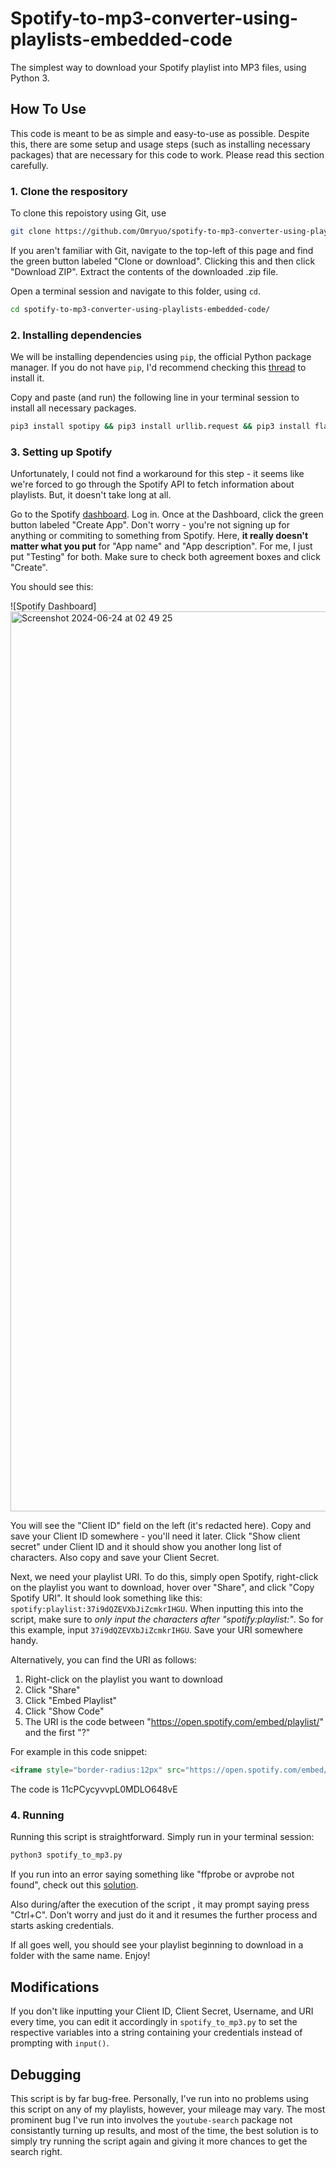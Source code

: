 # Spotify-to-mp3-converter-using-playlists-embedded-code
The simplest way to download your Spotify playlist into MP3 files, using Python 3.

## How To Use

This code is meant to be as simple and easy-to-use as possible. Despite this, there are some setup and usage steps (such as installing necessary packages) that are necessary for this code to work. Please read this section carefully.

### 1. Clone the respository

To clone this repoistory using Git, use

```bash
git clone https://github.com/Omryuo/spotify-to-mp3-converter-using-playlists-embedded-code.git
```

If you aren't familiar with Git, navigate to the top-left of this page and find the green button labeled "Clone or download". Clicking this and then click "Download ZIP". Extract the contents of the downloaded .zip file.

Open a terminal session and navigate to this folder, using `cd`.

```bash
cd spotify-to-mp3-converter-using-playlists-embedded-code/
```

### 2. Installing dependencies

We will be installing dependencies using `pip`, the official Python package manager. If you do not have `pip`, I'd recommend checking this [thread](https://stackoverflow.com/questions/6587507/how-to-install-pip-with-python-3/) to install it.

Copy and paste (and run) the following line in your terminal session to install all necessary packages.
```bash
pip3 install spotipy && pip3 install urllib.request && pip3 install flask && pip3 install youtube_dl && pip3 install youtube_search && pip3 install yt_dlp && pip3 install ffprobe && pip3 install ffmpeg && pip3 install multiprocessing  
```

### 3. Setting up Spotify

Unfortunately, I could not find a workaround for this step - it seems like we're forced to go through the Spotify API to fetch information about playlists. But, it doesn't take long at all.

Go to the Spotify [dashboard](https://developer.spotify.com/dashboard/).  Log in. Once at the Dashboard, click the green button labeled "Create App". Don't worry - you're not signing up for anything or commiting to something from Spotify. Here, **it really doesn't matter what you put** for "App name" and "App description". For me, I just put "Testing" for both. Make sure to check both agreement boxes and click "Create".

You should see this:

![Spotify Dashboard] <img width="1440" alt="Screenshot 2024-06-24 at 02 49 25" src="https://github.com/Omryuo/spotify-to-mp3-converter-using-playlists-embedded-code/assets/172975907/b15c390c-0929-4ea3-bba5-35411f5ee929">


You will see the "Client ID" field on the left (it's redacted here). Copy and save your Client ID somewhere - you'll need it later. Click "Show client secret" under Client ID and it should show you another long list of characters. Also copy and save your Client Secret.

Next, we need your playlist URI. To do this, simply open Spotify, right-click on the playlist you want to download, hover over "Share", and click "Copy Spotify URI". It should look something like this: `spotify:playlist:37i9dQZEVXbJiZcmkrIHGU`. When inputting this into the script, make sure to *only input the characters after "spotify:playlist:"*. So for this example, input `37i9dQZEVXbJiZcmkrIHGU`. Save your URI somewhere handy.

Alternatively, you can find the URI as follows:
1. Right-click on the playlist you want to download
2. Click "Share"
3. Click "Embed Playlist"
4. Click "Show Code"
5. The URI is the code between "https://open.spotify.com/embed/playlist/" and the first "?"

For example in this code snippet:
```html
<iframe style="border-radius:12px" src="https://open.spotify.com/embed/playlist/11cPCycyvvpL0MDLO648vE?utm_source=generator" width="100%" height="352" frameBorder="0" allowfullscreen="" allow="autoplay; clipboard-write; encrypted-media; fullscreen; picture-in-picture" loading="lazy"></iframe>
```

The code is 11cPCycyvvpL0MDLO648vE

### 4. Running

Running this script is straightforward. Simply run in your terminal session:

```bash
python3 spotify_to_mp3.py
```

If you run into an error saying something like "ffprobe or avprobe not found", check out this [solution](https://stackoverflow.com/questions/30770155/ffprobe-or-avprobe-not-found-please-install-one).

Also during/after the execution of the script , it may prompt saying press "Ctrl+C". Don’t worry and just do it and it resumes the further process and starts asking credentials.

If all goes well, you should see your playlist beginning to download in a folder with the same name. Enjoy!

## Modifications

If you don't like inputting your Client ID, Client Secret, Username, and URI  every time, you can edit it accordingly in `spotify_to_mp3.py` to set the respective variables into a string containing your credentials instead of prompting with `input()`.

## Debugging

This script is by far bug-free. Personally, I've run into no problems using this script on any of my playlists, however, your mileage may vary. The most prominent bug I've run into involves the `youtube-search` package not consistantly turning up results, and most of the time, the best solution is to simply try running the script again and giving it more chances to get the search right.
